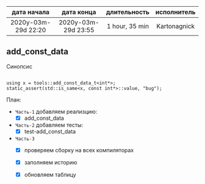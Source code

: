 
| дата начала         |   дата конца        | длительность   | исполнитель  |
|:-------------------:|:-------------------:|:--------------:|:------------:|
| 2020y-03m-29d 22:20 | 2020y-03m-29d 23:55 | 1 hour, 35 min | Kartonagnick |

add_const_data
---

Синопсис

```

using x = tools::add_const_data_t<int*>;
static_assert(std::is_same<x, const int*>::value, "bug");

```

План:  
  - `Часть-1`  добавляем реализцию:  
    - [x] add_const_data
  - `Часть-2` добавляем тесты:  
    - [x] test-add_const_data
  - `Часть-3`
    - [x] проверяем сборку на всех компиляторах  
    - [x] заполняем историю  
    - [x] обновляем таблицу  


